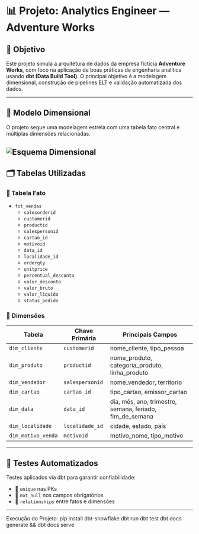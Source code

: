 # 📊 Projeto: Analytics Engineer — Adventure Works

## 🎯 Objetivo

Este projeto simula a arquitetura de dados da empresa fictícia **Adventure Works**, com foco na aplicação de boas práticas de engenharia analítica usando **dbt (Data Build Tool)**. O principal objetivo é a modelagem dimensional, construção de pipelines ELT e validação automatizada dos dados.

---

## 🧠 Modelo Dimensional

O projeto segue uma modelagem estrela com uma tabela fato central e múltiplas dimensões relacionadas.

![Esquema Dimensional](assets/esquema_dimensional.png)
---

## 🗂️ Tabelas Utilizadas

### 🧾 Tabela Fato

- `fct_vendas`
  - `salesorderid`
  - `customerid`
  - `productid`
  - `salespersonid`
  - `cartao_id`
  - `motivoid`
  - `data_id`
  - `localidade_id`
  - `orderqty`
  - `unitprice`
  - `percentual_desconto`
  - `valor_desconto`
  - `valor_bruto`
  - `valor_liquido`
  - `status_pedido`

### 🧱 Dimensões

| Tabela              | Chave Primária      | Principais Campos                 |
|---------------------|---------------------|-----------------------------------|
| `dim_cliente`       | `customerid`        | nome_cliente, tipo_pessoa         |
| `dim_produto`       | `productid`         | nome_produto, categoria_produto, linha_produto |
| `dim_vendedor`      | `salespersonid`     | nome_vendedor, territorio         |
| `dim_cartao`        | `cartao_id`         | tipo_cartao, emissor_cartao       |
| `dim_data`          | `data_id`           | dia, mês, ano, trimestre, semana, feriado, fim_de_semana |
| `dim_localidade`    | `localidade_id`     | cidade, estado, país              |
| `dim_motivo_venda`  | `motivoid`          | motivo_nome, tipo_motivo          |

---

## 🧪 Testes Automatizados

Testes aplicados via dbt para garantir confiabilidade:

- 🔹 `unique` nas PKs
- 🔹 `not_null` nos campos obrigatórios
- 🔹 `relationships` entre fatos e dimensões

---


Execução do Projeto: 
pip install dbt-snowflake
dbt run
dbt test
dbt docs generate && dbt docs serve

